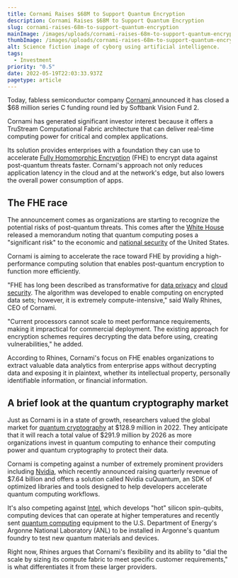 ```yaml
---
title: Cornami Raises $68M to Support Quantum Encryption
description: Cornami Raises $68M to Support Quantum Encryption
slug: cornami-raises-68m-to-support-quantum-encryption
mainImage: /images/uploads/cornami-raises-68m-to-support-quantum-encryption-featured.jpg
thumbImage: /images/uploads/cornami-raises-68m-to-support-quantum-encryption-thumb.jpg
alt: Science fiction image of cyborg using artificial intelligence.
tags:
  - Investment
priority: "0.5"
date: 2022-05-19T22:03:33.937Z
pagetype: article
---
```

Today, fabless semiconductor company [Cornami ](https://cornami.com/)announced it has closed a $68 million series C funding round led by Softbank Vision Fund 2.

Cornami has generated significant investor interest because it offers a TruStream Computational Fabric architecture that can deliver real-time computing power for critical and complex applications.

Its solution provides enterprises with a foundation they can use to accelerate [Fully Homomorphic Encryption](https://venturebeat.com/2021/04/03/ibm-bets-homomorphic-encryption-is-ready-to-deliver-stronger-data-security-for-early-adopters/) (FHE) to encrypt data against post-quantum threats faster. Cornami's approach not only reduces application latency in the cloud and at the network's edge, but also lowers the overall power consumption of apps.

## The FHE race

The announcement comes as organizations are starting to recognize the potential risks of post-quantum threats. This comes after the [White House](https://www.whitehouse.gov/briefing-room/statements-releases/2022/05/04/national-security-memorandum-on-promoting-united-states-leadership-in-quantum-computing-while-mitigating-risks-to-vulnerable-cryptographic-systems/) released a memorandum noting that quantum computing poses a "significant risk" to the economic and [national security](https://venturebeat.com/2021/03/01/national-security-commission-on-artificial-intelligence-issues-report-on-how-to-maintain-u-s-dominance/) of the United States.

Cornami is aiming to accelerate the race toward FHE by providing a high-performance computing solution that enables post-quantum encryption to function more efficiently.

"FHE has long been described as transformative for [data privacy](https://venturebeat.com/2022/04/20/customer-experience-and-data-privacy-need-to-go-hand-in-hand/) and [cloud security](https://venturebeat.com/2022/05/12/how-to-build-a-cloud-security-strategy-that-sells/). The algorithm was developed to enable computing on encrypted data sets; however, it is extremely compute-intensive,"  said Wally Rhines, CEO of Cornami.

"Current processors cannot scale to meet performance requirements, making it impractical for commercial deployment. The existing approach for encryption schemes requires decrypting the data before using, creating vulnerabilities," he added.

According to Rhines, Cornami's focus on FHE enables organizations to extract valuable data analytics from enterprise apps without decrypting data and exposing it in plaintext, whether its intellectual property, personally identifiable information, or financial information.

## A brief look at the quantum cryptography market 

Just as Cornami is in a state of growth, researchers valued the global market for [quantum cryptography](https://www.globenewswire.com/news-release/2022/05/11/2440707/0/en/Global-Quantum-Cryptography-Market-to-Reach-US-291-9-Million-by-the-Year-2026.html#:~:text=In%20addition%2C%20the%20market%20growth,next%2Dgeneration%20wireless%20network%20technologies.&text=%2D%20The%20Quantum%20Cryptography%20market%20in,share%20in%20the%20global%20market.) at $128.9 million in 2022. They anticipate that it will reach a total value of $291.9 million by 2026 as more organizations invest in quantum computing to enhance their computing power and quantum cryptography to protect their data.

Cornami is competing against a number of extremely prominent providers including [Nvidia](https://www.nvidia.com/), which recently announced raising quarterly revenue of $7.64 billion and offers a solution called Nvidia cuQuantum, an SDK of optimized libraries and tools designed to help developers accelerate quantum computing workflows.

It's also competing against [Intel](https://www.intel.com/), which develops "hot" silicon spin-qubits, computing devices that can operate at higher temperatures and recently sent [quantum computing](https://www.theregister.com/2022/04/13/intel_quantum_hardware/) equipment to the U.S. Department of Energy's Argonne National Laboratory (ANL) to be installed in Argonne's quantum foundry to test new quantum materials and devices.

Right now, Rhines argues that Cornami's flexibility and its ability to "dial the scale by sizing its compute fabric to meet specific customer requirements," is what differentiates it from these larger providers.